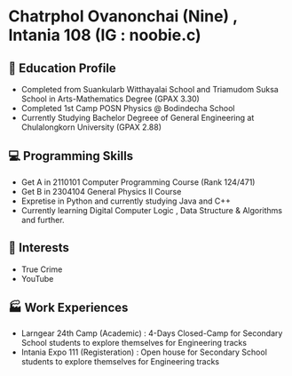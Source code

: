 # Chatrphol Ovanonchai (Nine) , Intania 108 (IG : noobie.c)

## 📕 Education Profile
- Completed from Suankularb Witthayalai School and Triamudom Suksa School in Arts-Mathematics Degree (GPAX 3.30)
- Completed 1st Camp POSN Physics @ Bodindecha School
- Currently Studying Bachelor Degreee of General Engineering at Chulalongkorn University (GPAX 2.88)

## 💻 Programming Skills
- Get A in 2110101 Computer Programming Course (Rank 124/471)
- Get B in 2304104 General Physics II Course 
- Expretise in Python and currently studying Java and C++
- Currently learning Digital Computer Logic , Data Structure & Algorithms and further.

## 🌲 Interests
- True Crime
- YouTube

## 🏭 Work Experiences
- Larngear 24th Camp (Academic) : 4-Days Closed-Camp for Secondary School students to explore themselves for Engineering tracks
- Intania Expo 111 (Registeration) : Open house for Secondary School students to explore themselves for Engineering tracks
